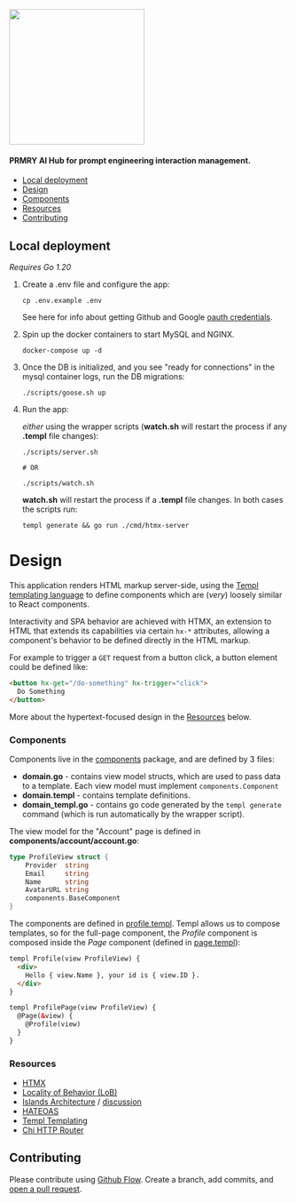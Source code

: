 <img src="https://www.prmry.io/static/prmry.png" width="244"/>


#### PRMRY AI Hub for prompt engineering interaction management.


<!-- TOC -->

* [Local deployment](#local-deployment)
* [Design](#design)
* [Components](#components)
* [Resources](#resources)
* [Contributing](#contributing)
<!-- TOC -->

## Local deployment

*Requires Go 1.20*

1. Create a .env file and configure the app:
   ```shell
   cp .env.example .env
   ``` 
   See here for info about getting Github and Google [oauth credentials](docs/oauth.md).
2. Spin up the docker containers to start MySQL and NGINX.
   ```shell
   docker-compose up -d
   ```
3. Once the DB is initialized, and you see "ready for connections" in the mysql container logs, run the DB migrations:
   ```shell
   ./scripts/goose.sh up
   ```
4. Run the app:
   
   *either* using the wrapper scripts (**watch.sh** will restart the process if any **.templ** file changes): 
   ```
   ./scripts/server.sh
   
   # OR
   
   ./scripts/watch.sh
   ```
   **watch.sh** will restart the process if a **.templ** file changes.  In both cases the scripts run: 
   ```shell
   templ generate && go run ./cmd/htmx-server
   ```
   
#  Design
This application renders HTML markup server-side, using the [Templ templating language](https://templ.guide/) to define components which are (_very_) loosely similar to React components. 

Interactivity and SPA behavior are achieved with HTMX, an extension to HTML that extends its capabilities via certain `hx-*` attributes, allowing a component's behavior to be defined directly in the HTML markup.  

For example to trigger a `GET` request from a button click, a button element could be defined like: 
```html
<button hx-get="/do-something" hx-trigger="click">
  Do Something
</button>
```

More about the hypertext-focused design in the [Resources](#resources) below.

### Components
Components live in the [components](internal/components) package, and are defined by 3 files:
* **domain.go** - contains view model structs, which are used to pass data to a template. Each view model must implement `components.Component` 
* **domain.templ** - contains template definitions. 
* **domain_templ.go** - contains go code generated by the `templ generate` command (which is run automatically by the wrapper script).

The view model for the "Account" page is defined in **components/account/account.go**:
```go
type ProfileView struct {
	Provider  string
	Email     string
	Name      string
	AvatarURL string
	components.BaseComponent
}
```

The components are defined in [profile.templ](internal/components/profile/profile.templ).  Templ allows us to compose templates, so for the full-page component, the _Profile_ component is composed inside the _Page_ component (defined in [page.templ](internal/components/page.templ)):
```html
templ Profile(view ProfileView) {
  <div>
    Hello { view.Name }, your id is { view.ID }.
  </div>
}

templ ProfilePage(view ProfileView) {
  @Page(&view) {
    @Profile(view)
  }
}
```


### Resources

- [HTMX](https://htmx.org/docs/)
- [Locality of Behavior (LoB)](https://htmx.org/essays/locality-of-behaviour/)
- [Islands Architecture](https://github.com/bensmithett/tropical-utils/tree/main/packages/tropical-islands) / [discussion](https://www.patterns.dev/posts/islands-architecture)
- [HATEOAS](https://htmx.org/essays/hateoas/)
- [Templ Templating](https://templ.guide/)
- [Chi HTTP Router](https://github.com/go-chi/chi)

## Contributing
Please contribute using [Github Flow](https://guides.github.com/introduction/flow/). Create a branch, add commits, and [open a pull request](https://github.com/fraction/readme-boilerplate/compare/).
